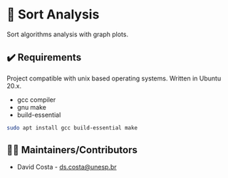 # 🔢 Sort Analysis

Sort algorithms analysis with graph plots.
<!-- 
![Preview](public/img/screenshot.png) -->

## ✔️ Requirements

Project compatible with unix based operating systems. Written in Ubuntu 20.x.

* gcc compiler
* gnu make
* build-essential

```bash
sudo apt install gcc build-essential make
```
<!-- 
## ✔️ Configuration

* Change the ... file to ... bla bla bla.

## ⌨️ Getting Started

1. Describe the installation of the packages
2. How to run

## ✔️ Troubleshooting

 * If ..., check the following:
  - Change A
  - Change B

## 🤔 FAQ

Q: Question.

A: Answer. -->

## 👨‍💻 Maintainers/Contributors

* David Costa - [ds.costa@unesp.br](mailto:ds.costa@unesp.br)
<!-- 
## 📝 License

This project is licensed under the MIT GENERAL PUBLIC LICENSE - see the [LICENSE](LICENSE) file for more details.

**Open Source Software** Hell Yeah!!! ヽ(・∀・)ﾉ -->